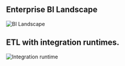 ## Enterprise BI Landscape

![BI Landscape](enterprise-bi-scoped-architecture.png)

## ETL with integration runtimes.

![Integration runtime](ETL_with_integration_runtime.png)


